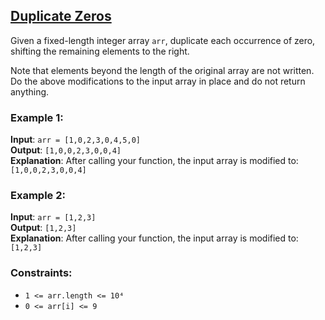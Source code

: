 ## [Duplicate Zeros](https://leetcode.com/problems/duplicate-zeros/)

Given a fixed-length integer array `arr`, duplicate each occurrence of zero, shifting the remaining elements to the right.

Note that elements beyond the length of the original array are not written. Do the above modifications to the input array in place and do not return anything.

### Example 1:

**Input**: `arr = [1,0,2,3,0,4,5,0]`<br />
**Output**: `[1,0,0,2,3,0,0,4]`<br />
**Explanation**: After calling your function, the input array is modified to: `[1,0,0,2,3,0,0,4]`

### Example 2:

**Input**: `arr = [1,2,3]`<br />
**Output**: `[1,2,3]`<br />
**Explanation**: After calling your function, the input array is modified to: `[1,2,3]`

### Constraints:

* `1 <= arr.length <= 10⁴`
* `0 <= arr[i] <= 9`
